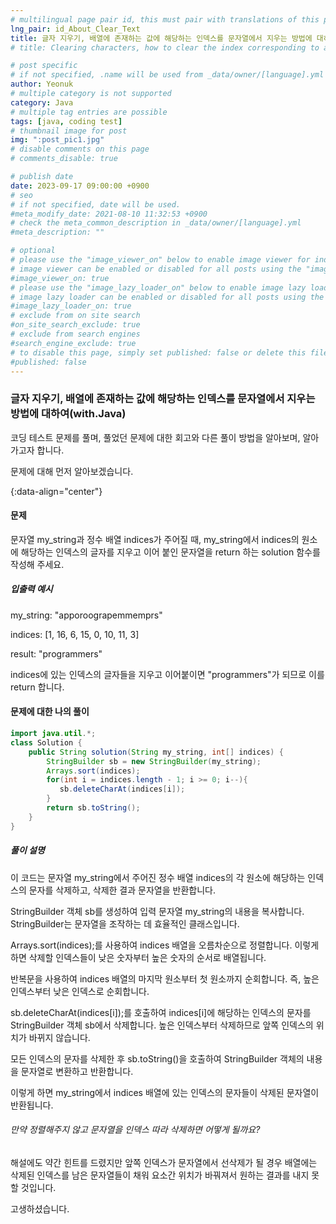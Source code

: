 ```yaml
---
# multilingual page pair id, this must pair with translations of this page. (This name must be unique)
lng_pair: id_About_Clear_Text
title: 글자 지우기, 배열에 존재하는 값에 해당하는 인덱스를 문자열에서 지우는 방법에 대하여(with.Java)
# title: Clearing characters, how to clear the index corresponding to a value present in an array from a string (with.Java)

# post specific
# if not specified, .name will be used from _data/owner/[language].yml
author: Yeonuk
# multiple category is not supported
category: Java
# multiple tag entries are possible
tags: [java, coding test]
# thumbnail image for post
img: ":post_pic1.jpg"
# disable comments on this page
# comments_disable: true

# publish date
date: 2023-09-17 09:00:00 +0900
# seo
# if not specified, date will be used.
#meta_modify_date: 2021-08-10 11:32:53 +0900
# check the meta_common_description in _data/owner/[language].yml
#meta_description: ""

# optional
# please use the "image_viewer_on" below to enable image viewer for individual pages or posts (_posts/ or [language]/_posts folders).
# image viewer can be enabled or disabled for all posts using the "image_viewer_posts: true" setting in _data/conf/main.yml.
#image_viewer_on: true
# please use the "image_lazy_loader_on" below to enable image lazy loader for individual pages or posts (_posts/ or [language]/_posts folders).
# image lazy loader can be enabled or disabled for all posts using the "image_lazy_loader_posts: true" setting in _data/conf/main.yml.
#image_lazy_loader_on: true
# exclude from on site search
#on_site_search_exclude: true
# exclude from search engines
#search_engine_exclude: true
# to disable this page, simply set published: false or delete this file
#published: false
---
```


<!-- outline-start -->

### 글자 지우기, 배열에 존재하는 값에 해당하는 인덱스를 문자열에서 지우는 방법에 대하여(with.Java)

코딩 테스트 문제를 풀며, 풀었던 문제에 대한 회고와 다른 풀이 방법을 알아보며, 알아가고자 합니다.

문제에 대해 먼저 알아보겠습니다.

{:data-align="center"}

<!-- outline-end -->

#### 문제

문자열 my_string과 정수 배열 indices가 주어질 때, my_string에서 indices의 원소에 해당하는 인덱스의 글자를 지우고 이어 붙인 문자열을 return 하는 solution 함수를 작성해 주세요.

##### 입출력 예시

my_string: "apporoograpemmemprs"

indices: [1, 16, 6, 15, 0, 10, 11, 3]

result: "programmers"

indices에 있는 인덱스의 글자들을 지우고 이어붙이면 "programmers"가 되므로 이를 return 합니다.

<!-- | i   | arr[i] | stk     |
| --- | ------ | ------- |
| 0   | 1      | []      |
| 1   | 4      | [1]     | -->

#### 문제에 대한 나의 풀이

```java
import java.util.*;
class Solution {
    public String solution(String my_string, int[] indices) {
        StringBuilder sb = new StringBuilder(my_string);
        Arrays.sort(indices);
        for(int i = indices.length - 1; i >= 0; i--){
           sb.deleteCharAt(indices[i]);
        }
        return sb.toString();
    }
}
```

##### 풀이 설명

이 코드는 문자열 my_string에서 주어진 정수 배열 indices의 각 원소에 해당하는 인덱스의 문자를 삭제하고, 삭제한 결과 문자열을 반환합니다.

StringBuilder 객체 sb를 생성하여 입력 문자열 my_string의 내용을 복사합니다. StringBuilder는 문자열을 조작하는 데 효율적인 클래스입니다.

Arrays.sort(indices);를 사용하여 indices 배열을 오름차순으로 정렬합니다. 이렇게 하면 삭제할 인덱스들이 낮은 숫자부터 높은 숫자의 순서로 배열됩니다.

반복문을 사용하여 indices 배열의 마지막 원소부터 첫 원소까지 순회합니다. 즉, 높은 인덱스부터 낮은 인덱스로 순회합니다.

sb.deleteCharAt(indices[i]);를 호출하여 indices[i]에 해당하는 인덱스의 문자를 StringBuilder 객체 sb에서 삭제합니다. 높은 인덱스부터 삭제하므로 앞쪽 인덱스의 위치가 바뀌지 않습니다.

모든 인덱스의 문자를 삭제한 후 sb.toString()을 호출하여 StringBuilder 객체의 내용을 문자열로 변환하고 반환합니다.

이렇게 하면 my_string에서 indices 배열에 있는 인덱스의 문자들이 삭제된 문자열이 반환됩니다.

###### 만약 정렬해주지 않고 문자열을 인덱스 따라 삭제하면 어떻게 될까요?

해설에도 약간 힌트를 드렸지만 앞쪽 인덱스가 문자열에서 선삭제가 될 경우 배열에는 삭제된 인덱스를 남은 문자열들이 채워 요소간 위치가 바꿔져서 원하는 결과를 내지 못할 것입니다.

고생하셨습니다.
